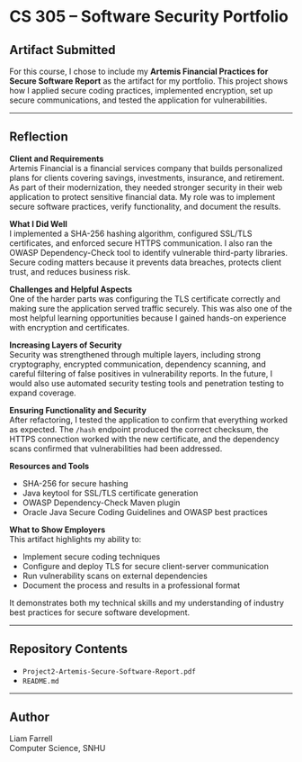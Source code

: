 # CS 305 – Software Security Portfolio  

## Artifact Submitted  
For this course, I chose to include my **Artemis Financial Practices for Secure Software Report** as the artifact for my portfolio. This project shows how I applied secure coding practices, implemented encryption, set up secure communications, and tested the application for vulnerabilities.  

---

## Reflection  

**Client and Requirements**  
Artemis Financial is a financial services company that builds personalized plans for clients covering savings, investments, insurance, and retirement. As part of their modernization, they needed stronger security in their web application to protect sensitive financial data. My role was to implement secure software practices, verify functionality, and document the results.  

**What I Did Well**  
I implemented a SHA-256 hashing algorithm, configured SSL/TLS certificates, and enforced secure HTTPS communication. I also ran the OWASP Dependency-Check tool to identify vulnerable third-party libraries. Secure coding matters because it prevents data breaches, protects client trust, and reduces business risk.  

**Challenges and Helpful Aspects**  
One of the harder parts was configuring the TLS certificate correctly and making sure the application served traffic securely. This was also one of the most helpful learning opportunities because I gained hands-on experience with encryption and certificates.  

**Increasing Layers of Security**  
Security was strengthened through multiple layers, including strong cryptography, encrypted communication, dependency scanning, and careful filtering of false positives in vulnerability reports. In the future, I would also use automated security testing tools and penetration testing to expand coverage.  

**Ensuring Functionality and Security**  
After refactoring, I tested the application to confirm that everything worked as expected. The `/hash` endpoint produced the correct checksum, the HTTPS connection worked with the new certificate, and the dependency scans confirmed that vulnerabilities had been addressed.  

**Resources and Tools**  
- SHA-256 for secure hashing  
- Java keytool for SSL/TLS certificate generation  
- OWASP Dependency-Check Maven plugin  
- Oracle Java Secure Coding Guidelines and OWASP best practices  

**What to Show Employers**  
This artifact highlights my ability to:  
- Implement secure coding techniques  
- Configure and deploy TLS for secure client-server communication  
- Run vulnerability scans on external dependencies  
- Document the process and results in a professional format  

It demonstrates both my technical skills and my understanding of industry best practices for secure software development.  

---

## Repository Contents  
- `Project2-Artemis-Secure-Software-Report.pdf`  
- `README.md`  

---

## Author  
Liam Farrell  
Computer Science, SNHU  

